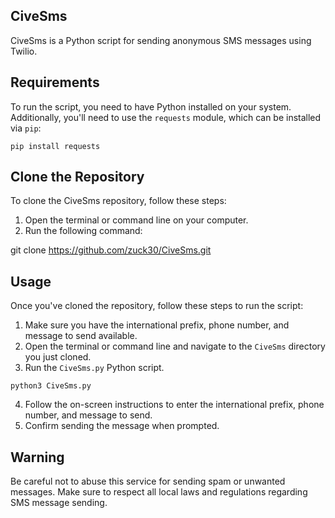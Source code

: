 ## CiveSms

CiveSms is a Python script for sending anonymous SMS messages using Twilio.

## Requirements

To run the script, you need to have Python installed on your system. Additionally, you'll need to use the `requests` module, which can be installed via `pip`:

```
pip install requests
```

## Clone the Repository

To clone the CiveSms repository, follow these steps:

1. Open the terminal or command line on your computer.
2. Run the following command:

git clone https://github.com/zuck30/CiveSms.git

## Usage

Once you've cloned the repository, follow these steps to run the script:

1. Make sure you have the international prefix, phone number, and message to send available.
2. Open the terminal or command line and navigate to the `CiveSms` directory you just cloned.
3. Run the `CiveSms.py` Python script.

```
python3 CiveSms.py
```

4. Follow the on-screen instructions to enter the international prefix, phone number, and message to send.
5. Confirm sending the message when prompted.

## Warning

Be careful not to abuse this service for sending spam or unwanted messages. Make sure to respect all local laws and regulations regarding SMS message sending.
